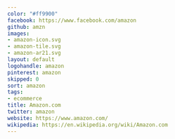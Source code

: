 ```yaml
---
color: "#ff9900"
facebook: https://www.facebook.com/amazon
github: amzn
images:
- amazon-icon.svg
- amazon-tile.svg
- amazon-ar21.svg
layout: default
logohandle: amazon
pinterest: amazon
skipped: 0
sort: amazon
tags:
- ecommerce
title: Amazon.com
twitter: amazon
website: https://www.amazon.com/
wikipedia: https://en.wikipedia.org/wiki/Amazon.com
---
```

